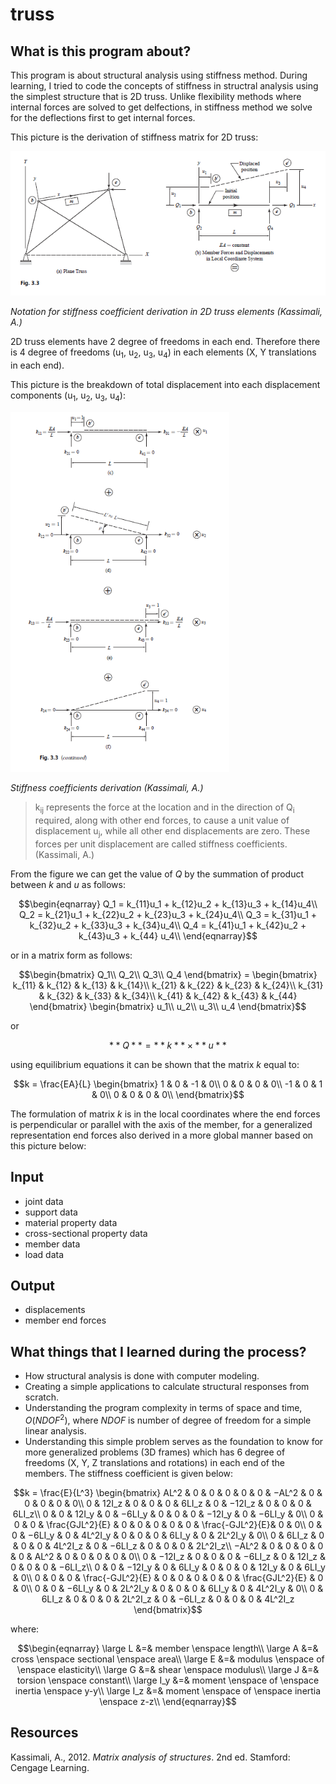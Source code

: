 # truss

## What is this program about?
This program is about structural analysis using stiffness method. 
During learning, I tried to code the concepts of stiffness in structral analysis using the simplest structure that is 2D truss.
Unlike flexibility methods where internal forces are solved to get delfections, in stiffness method we solve for the deflections first to get internal forces.

This picture is the derivation of stiffness matrix for 2D truss:

<img src="img/1.PNG" alt="2D truss structural elements" width="700"/>

*Notation for stiffness coefficient derivation in 2D truss elements (Kassimali, A.)*

2D truss elements have 2 degree of freedoms in each end. Therefore there is 4 degree of freedoms (u<sub>1</sub>, u<sub>2</sub>, u<sub>3</sub>, u<sub>4</sub>) in each elements (X, Y translations in each end).

This picture is the breakdown of total displacement into each displacement components (u<sub>1</sub>, u<sub>2</sub>, u<sub>3</sub>, u<sub>4</sub>):

<img src="img/2.PNG" alt="2D truss structural elements" width="350"/>

*Stiffness coefficients derivation (Kassimali, A.)*

>k<sub>ij</sub> represents the force at the location and in the direction of Q<sub>i</sub> required,
along with other end forces, to cause a unit value of displacement u<sub>j</sub>,
while all other end displacements are zero. These forces per unit displacement
are called stiffness coefficients. (Kassimali, A.)

From the figure we can get the value of $Q$ by the summation of product between $k$ and $u$ as follows:

$$\begin{eqnarray}
Q_1 = k_{11}u_1 + k_{12}u_2 + k_{13}u_3 + k_{14}u_4\\
Q_2 = k_{21}u_1 + k_{22}u_2 + k_{23}u_3 + k_{24}u_4\\
Q_3 = k_{31}u_1 + k_{32}u_2 + k_{33}u_3 + k_{34}u_4\\
Q_4 = k_{41}u_1 + k_{42}u_2 + k_{43}u_3 + k_{44} u_4\\
\end{eqnarray}$$

or in a matrix form as follows:

$$\begin{bmatrix}
Q_1\\
Q_2\\
Q_3\\
Q_4
\end{bmatrix} = \begin{bmatrix}
k_{11} & k_{12} & k_{13} & k_{14}\\
k_{21} & k_{22} & k_{23} & k_{24}\\
k_{31} & k_{32} & k_{33} & k_{34}\\
k_{41} & k_{42} & k_{43} & k_{44} 
\end{bmatrix}
\begin{bmatrix}
u_1\\
u_2\\
u_3\\
u_4
\end{bmatrix}$$

or

$$ **Q** = **k** \times **u** $$

using equilibrium equations it can be shown that the matrix $k$ equal to:

$$k = \frac{EA}{L} \begin{bmatrix}
1 & 0 & -1 & 0\\
0 & 0 & 0 & 0\\
-1 & 0 & 1 & 0\\
0 & 0 & 0 & 0\\
\end{bmatrix}$$

The formulation of matrix $k$ is in the local coordinates where the end forces is perpendicular or parallel with the axis of the member, for a generalized representation end forces also derived in a more global manner based on this picture below:

<!--
$$\begin{array}{ccc}
x_{11} & x_{12} & x_{13}\\
x_{21} & x_{22} & x_{23}
\end{array}$$
$$f(k) = {n \choose k} p^{k} (1-p)^{n-k}$$
$$f(k) = {n \choose k} p^{k} (1-p)^{n-k}$$
\[\begin{align*}2x -12 &= 4\\@lhs(sol)@ &= @rhs(sol)@ \end{align*}\]

$$\phant
-->
## Input
- joint data
- support data
- material property data
- cross-sectional property data
- member data
- load data

## Output
- displacements
- member end forces

## What things that I learned during the process?
- How structural analysis is done with computer modeling.
- Creating a simple applications to calculate structural responses from scratch.
- Understanding the program complexity in terms of space and time, $O(NDOF^2)$, where $NDOF$ is number of degree of freedom for a simple linear analysis.
- Understanding this simple problem serves as the foundation to know for more generalized problems (3D frames) which has 6 degree of freedoms (X, Y, Z translations and rotations) in each end of the members. The stiffness coefficient is given below:

$$k = \frac{E}{L^3}
\begin{bmatrix}
AL^2 & 0 & 0 & 0 & 0 & 0 & −AL^2 & 0 & 0 & 0 & 0 & 0\\
0 & 12I_z & 0 & 0 & 0 & 6LI_z & 0 & −12I_z & 0 & 0 & 0 & 6LI_z\\
0 & 0 & 12I_y & 0 & −6LI_y & 0 & 0 & 0 & −12I_y & 0 & −6LI_y & 0\\
0 & 0 & 0 & \frac{GJL^2}{E} & 0 & 0 & 0 & 0 & 0 & \frac{-GJL^2}{E}& 0 & 0\\
0 & 0 & −6LI_y & 0 & 4L^2I_y & 0 & 0 & 0 & 6LI_y & 0 & 2L^2I_y & 0\\
0 & 6LI_z & 0 & 0 & 0 & 4L^2I_z & 0 & −6LI_z & 0 & 0 & 0 & 2L^2I_z\\
−AL^2 & 0 & 0 & 0 & 0 & 0 & AL^2 & 0 & 0 & 0 & 0 & 0\\
0 & −12I_z & 0 & 0 & 0 & −6LI_z & 0 & 12I_z & 0 & 0 & 0 & −6LI_z\\
0 & 0 & −12I_y & 0 & 6LI_y & 0 & 0 & 0 & 12I_y & 0 & 6LI_y & 0\\
0 & 0 & 0 & \frac{-GJL^2}{E} & 0 & 0 & 0 & 0 & 0 & \frac{GJL^2}{E} & 0 & 0\\
0 & 0 & −6LI_y & 0 & 2L^2I_y & 0 & 0 & 0 & 6LI_y & 0 & 4L^2I_y & 0\\
0 & 6LI_z & 0 & 0 & 0 & 2L^2I_z & 0 & −6LI_z & 0 & 0 & 0 & 4L^2I_z
\end{bmatrix}$$

where:

$$\begin{eqnarray}
\large L &=& member \enspace length\\
\large A &=& cross \enspace sectional \enspace area\\
\large E &=& modulus \enspace of \enspace elasticity\\
\large G &=& shear \enspace modulus\\
\large J &=& torsion \enspace constant\\
\large I_y &=& moment \enspace of \enspace inertia \enspace y-y\\
\large I_z &=& moment \enspace of \enspace inertia \enspace z-z\\
\end{eqnarray}$$


## Resources
Kassimali, A., 2012. *Matrix analysis of structures*. 2nd ed. Stamford: Cengage Learning.